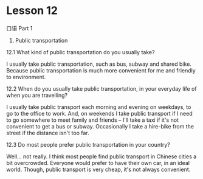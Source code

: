 # Lesson 12

口语 Part 1

1.   Public transportation 

12.1  What kind of public transportation do you usually take?

I usually take public transportation, such as bus, subway and shared bike. Because public transportation is much more convenient for me and friendly to environment.

12.2 When do you usually take public transportation, in your everyday life of when you are travelling?

I usually take public transport each morning and evening on weekdays, to go to the office to work. And, on weekends I take public transport if I need to go somewhere to meet family and friends – I'll take a taxi if it's not convenient to get a bus or subway. Occasionally I take a hire-bike from the street if the distance isn't too far.

12.3 Do most people prefer public transportation in your country?

Well… not really. I think most people find public transport in Chinese cities a bit overcrowded. Everyone would prefer to have their own car, in an ideal world. Though, public transport is very cheap, it's not always convenient.